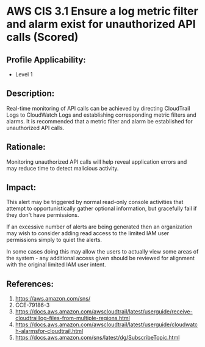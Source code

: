 # AWS CIS 3.1 Ensure a log metric filter and alarm exist for unauthorized API calls (Scored)

## Profile Applicability:

- Level 1

## Description:

Real-time monitoring of API calls can be achieved by directing CloudTrail Logs to CloudWatch Logs and establishing corresponding metric filters and alarms. It is recommended that a metric filter and alarm be established for unauthorized API calls.

## Rationale:

Monitoring unauthorized API calls will help reveal application errors and may reduce time
to detect malicious activity.

## Impact:

This alert may be triggered by normal read-only console activities that attempt to opportunistically gather optional information, but gracefully fail if they don't have permissions.

If an excessive number of alerts are being generated then an organization may wish to consider adding read access to the limited IAM user permissions simply to quiet the alerts.

In some cases doing this may allow the users to actually view some areas of the system - any additional access given should be reviewed for alignment with the original limited IAM user intent.

## References:

1. https://aws.amazon.com/sns/
2. CCE-79186-3
3. https://docs.aws.amazon.com/awscloudtrail/latest/userguide/receive-cloudtraillog-files-from-multiple-regions.html
4. https://docs.aws.amazon.com/awscloudtrail/latest/userguide/cloudwatch-alarmsfor-cloudtrail.html
5. https://docs.aws.amazon.com/sns/latest/dg/SubscribeTopic.html